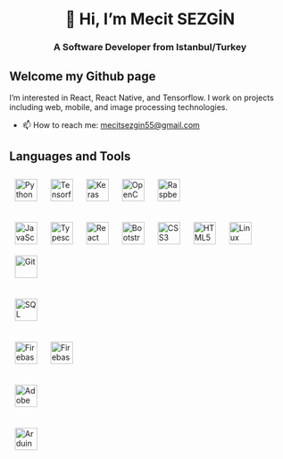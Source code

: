 <h1 align = "center"> 👋 Hi, I’m Mecit SEZGİN </h1>
<h3 align = "center">A Software Developer from Istanbul/Turkey</h3>

## Welcome my Github page  
I’m interested in React, React Native, and Tensorflow. I work on projects including web, mobile, and image processing technologies.


- 📫 How to reach me: mecitsezgin55@gmail.com

## Languages and Tools  
<div align="left"> 
<img style="margin: 10px" src="https://profilinator.rishav.dev/skills-assets/python-original.svg" alt="Python" height="40" /> 
<img style="margin: 10px" src="https://profilinator.rishav.dev/skills-assets/tensorflow-icon.svg" alt="Tensorflow" height="40" />
<img style="margin: 10px" src="https://profilinator.rishav.dev/skills-assets/keras.png" alt="Keras" height="40" />  
<img style="margin: 10px" src="https://profilinator.rishav.dev/skills-assets/opencv-icon.svg" alt="OpenCV" height="40" /> 
<img style="margin: 10px" src="https://profilinator.rishav.dev/skills-assets/raspberrypi.png" alt="Raspberry Pi" height="40" /> 
</div> 
<br />


<div align="left">    
<img style="margin: 10px" src="https://profilinator.rishav.dev/skills-assets/javascript-original.svg" alt="JavaScript" height="40" /> 
<img style="margin: 10px" src="https://profilinator.rishav.dev/skills-assets/typescript-original.svg" alt="Typescript" height="40" /> 
<img style="margin: 10px" src="https://profilinator.rishav.dev/skills-assets/react-original-wordmark.svg" alt="React" height="40" />
<img style="margin: 10px" src="https://profilinator.rishav.dev/skills-assets/bootstrap-plain.svg" alt="Bootstrap" height="40" />  
<img style="margin: 10px" src="https://profilinator.rishav.dev/skills-assets/css3-original-wordmark.svg" alt="CSS3" height="40" />  
<img style="margin: 10px" src="https://profilinator.rishav.dev/skills-assets/html5-original-wordmark.svg" alt="HTML5" height="40" />  
<!-- <img style="margin: 10px" src="https://profilinator.rishav.dev/skills-assets/docker-original-wordmark.svg" alt="Docker" height="40" />  -->   
<img style="margin: 10px" src="https://profilinator.rishav.dev/skills-assets/linux-original.svg" alt="Linux" height="40" />   
<img style="margin: 10px" src="https://profilinator.rishav.dev/skills-assets/git-scm-icon.svg" alt="Git" height="40" />  
<!-- <img style="margin: 10px" src="https://profilinator.rishav.dev/skills-assets/nodejs-original-wordmark.svg" alt="Node.js" height="40" />   -->
<!-- <img style="margin: 10px" src="https://profilinator.rishav.dev/skills-assets/mysql-original-wordmark.svg" alt="MySQL" height="40" />   -->
</div> 
<br />


<div align="left"> 
<img style="margin: 10px" src="https://upload.wikimedia.org/wikipedia/commons/8/87/Sql_data_base_with_logo.png" alt="SQL" height="40" /> 
</div> 
<br />


<div align="left"> 
<img style="margin: 10px" src="https://profilinator.rishav.dev/skills-assets/firebase.png" alt="Firebase" height="40" /> 
<img style="margin: 10px" src="https://www.datocms-assets.com/45470/1631026680-logo-react-native.png?fm=webp" alt="Firebase" height="40" /> 
</div> 
<br />

<div align="left"> 
<img style="margin: 10px" src="https://profilinator.rishav.dev/skills-assets/adobexd.png" alt="Adobe XD" height="40" /> 
</div> 
<br />

<div align="left"> 
<img style="margin: 10px" src="https://profilinator.rishav.dev/skills-assets/arduino.png" alt="Arduino" height="40" /> 
</div> 
<br />

